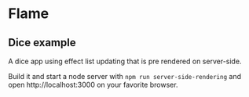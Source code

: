 # Flame

## Dice example

A dice app using effect list updating that is pre rendered on server-side.

Build it and start a node server with `npm run server-side-rendering` and open http://localhost:3000 on your favorite browser.
